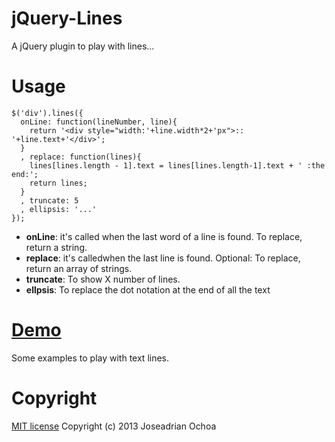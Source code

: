 jQuery-Lines
============
A jQuery plugin to play with lines...

Usage
=====

```
$('div').lines({
  onLine: function(lineNumber, line){
    return '<div style="width:'+line.width*2+'px">:: '+line.text+'</div>';
  }
  , replace: function(lines){ 
    lines[lines.length - 1].text = lines[lines.length-1].text + ' :the end:';
    return lines;
  }
  , truncate: 5
  , ellipsis: '...'
});
```
- **onLine**: it's called when the last word of a line is found. To replace, return a string.
- **replace**: it's calledwhen the last line is found. Optional: To replace, return an array of strings.
- **truncate**: To show X number of lines.
- **ellpsis**: To replace the dot notation at the end of all the text

[Demo](http://joseadrian.github.io/jQuery-Lines)
====
Some examples to play with text lines.

Copyright
=========
[MIT license](http://opensource.org/licenses/MIT) Copyright (c) 2013 Joseadrian Ochoa 